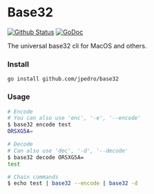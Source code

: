 # Base32
[![Github Status](https://github.com/jpedro/base32/workflows/tests/badge.svg)](https://github.com/jpedro/base32/actions)
[![GoDoc](https://godoc.org/github.com/jpedro/base32?status.svg)](https://godoc.org/github.com/jpedro/base32)

The universal base32 cli for MacOS and others.


### Install

```
go install github.com/jpedro/base32
```


### Usage

```bash
# Encode
# You can also use 'enc', '-e', '--encode'
$ base32 encode test
ORSXG5A=

# Decode
# Can also use 'dec', '-d', '--decode'
$ base32 decode ORSXG5A=
test

# Chain commands
$ echo test | base32 --encode | base32 -d
